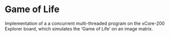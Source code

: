 # Game of Life
 
Implementation of a a concurrent multi-threaded program on the xCore-200 Explorer board, which simulates the ‘Game of Life’ on an image matrix. 
